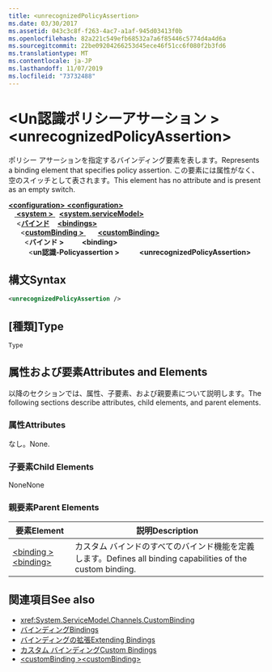 ```yaml
---
title: <unrecognizedPolicyAssertion>
ms.date: 03/30/2017
ms.assetid: 043c3c8f-f263-4ac7-a1af-945d03413f0b
ms.openlocfilehash: 82a221c549efb68532a7a6f85446c5774d4a4d6a
ms.sourcegitcommit: 22be09204266253d45ece46f51cc6f080f2b3fd6
ms.translationtype: MT
ms.contentlocale: ja-JP
ms.lasthandoff: 11/07/2019
ms.locfileid: "73732488"
---
```

# <a name="unrecognizedpolicyassertion"></a><span data-ttu-id="d4940-101">\<Un認識ポリシーアサーション ></span><span class="sxs-lookup"><span data-stu-id="d4940-101">\<unrecognizedPolicyAssertion></span></span>
<span data-ttu-id="d4940-102">ポリシー アサーションを指定するバインディング要素を表します。</span><span class="sxs-lookup"><span data-stu-id="d4940-102">Represents a binding element that specifies policy assertion.</span></span> <span data-ttu-id="d4940-103">この要素には属性がなく、空のスイッチとして表されます。</span><span class="sxs-lookup"><span data-stu-id="d4940-103">This element has no attribute and is present as an empty switch.</span></span>  
  
<span data-ttu-id="d4940-104">[ **\<configuration>** ](../configuration-element.md)</span><span class="sxs-lookup"><span data-stu-id="d4940-104">[**\<configuration>**](../configuration-element.md)</span></span>\
<span data-ttu-id="d4940-105">&nbsp; &nbsp;[ **\<system >** ](system-servicemodel.md) </span><span class="sxs-lookup"><span data-stu-id="d4940-105">&nbsp;&nbsp;[**\<system.serviceModel>**](system-servicemodel.md)</span></span>\
<span data-ttu-id="d4940-106">&nbsp;&nbsp;&nbsp;&nbsp;\<[**バインド**](bindings.md)</span><span class="sxs-lookup"><span data-stu-id="d4940-106">&nbsp;&nbsp;&nbsp;&nbsp;[**\<bindings>**](bindings.md)</span></span>\
<span data-ttu-id="d4940-107">&nbsp;&nbsp;&nbsp;&nbsp;&nbsp;&nbsp;\<[**customBinding >** ](custombinding.md)</span><span class="sxs-lookup"><span data-stu-id="d4940-107">&nbsp;&nbsp;&nbsp;&nbsp;&nbsp;&nbsp;[**\<customBinding>**](custombinding.md)</span></span>\
<span data-ttu-id="d4940-108">&nbsp;&nbsp;&nbsp;&nbsp;&nbsp;&nbsp;&nbsp;&nbsp;\<**バインド >** </span><span class="sxs-lookup"><span data-stu-id="d4940-108">&nbsp;&nbsp;&nbsp;&nbsp;&nbsp;&nbsp;&nbsp;&nbsp;**\<binding>**</span></span>\
<span data-ttu-id="d4940-109">&nbsp;&nbsp;&nbsp;&nbsp;&nbsp;&nbsp;&nbsp;&nbsp;&nbsp;&nbsp;\<**un認識-Policyassertion >**</span><span class="sxs-lookup"><span data-stu-id="d4940-109">&nbsp;&nbsp;&nbsp;&nbsp;&nbsp;&nbsp;&nbsp;&nbsp;&nbsp;&nbsp;**\<unrecognizedPolicyAssertion>**</span></span>  
  
## <a name="syntax"></a><span data-ttu-id="d4940-110">構文</span><span class="sxs-lookup"><span data-stu-id="d4940-110">Syntax</span></span>  
  
```xml  
<unrecognizedPolicyAssertion />
```  
  
## <a name="type"></a><span data-ttu-id="d4940-111">[種類]</span><span class="sxs-lookup"><span data-stu-id="d4940-111">Type</span></span>  
 `Type`  
  
## <a name="attributes-and-elements"></a><span data-ttu-id="d4940-112">属性および要素</span><span class="sxs-lookup"><span data-stu-id="d4940-112">Attributes and Elements</span></span>  
 <span data-ttu-id="d4940-113">以降のセクションでは、属性、子要素、および親要素について説明します。</span><span class="sxs-lookup"><span data-stu-id="d4940-113">The following sections describe attributes, child elements, and parent elements.</span></span>  
  
### <a name="attributes"></a><span data-ttu-id="d4940-114">属性</span><span class="sxs-lookup"><span data-stu-id="d4940-114">Attributes</span></span>  
 <span data-ttu-id="d4940-115">なし。</span><span class="sxs-lookup"><span data-stu-id="d4940-115">None.</span></span>  
  
### <a name="child-elements"></a><span data-ttu-id="d4940-116">子要素</span><span class="sxs-lookup"><span data-stu-id="d4940-116">Child Elements</span></span>  
 <span data-ttu-id="d4940-117">None</span><span class="sxs-lookup"><span data-stu-id="d4940-117">None</span></span>  
  
### <a name="parent-elements"></a><span data-ttu-id="d4940-118">親要素</span><span class="sxs-lookup"><span data-stu-id="d4940-118">Parent Elements</span></span>  
  
|<span data-ttu-id="d4940-119">要素</span><span class="sxs-lookup"><span data-stu-id="d4940-119">Element</span></span>|<span data-ttu-id="d4940-120">説明</span><span class="sxs-lookup"><span data-stu-id="d4940-120">Description</span></span>|  
|-------------|-----------------|  
|[<span data-ttu-id="d4940-121">\<binding ></span><span class="sxs-lookup"><span data-stu-id="d4940-121">\<binding></span></span>](bindings.md)|<span data-ttu-id="d4940-122">カスタム バインドのすべてのバインド機能を定義します。</span><span class="sxs-lookup"><span data-stu-id="d4940-122">Defines all binding capabilities of the custom binding.</span></span>|  
  
## <a name="see-also"></a><span data-ttu-id="d4940-123">関連項目</span><span class="sxs-lookup"><span data-stu-id="d4940-123">See also</span></span>

- <xref:System.ServiceModel.Channels.CustomBinding>
- [<span data-ttu-id="d4940-124">バインディング</span><span class="sxs-lookup"><span data-stu-id="d4940-124">Bindings</span></span>](../../../wcf/bindings.md)
- [<span data-ttu-id="d4940-125">バインディングの拡張</span><span class="sxs-lookup"><span data-stu-id="d4940-125">Extending Bindings</span></span>](../../../wcf/extending/extending-bindings.md)
- [<span data-ttu-id="d4940-126">カスタム バインディング</span><span class="sxs-lookup"><span data-stu-id="d4940-126">Custom Bindings</span></span>](../../../wcf/extending/custom-bindings.md)
- [<span data-ttu-id="d4940-127">\<customBinding ></span><span class="sxs-lookup"><span data-stu-id="d4940-127">\<customBinding></span></span>](custombinding.md)
